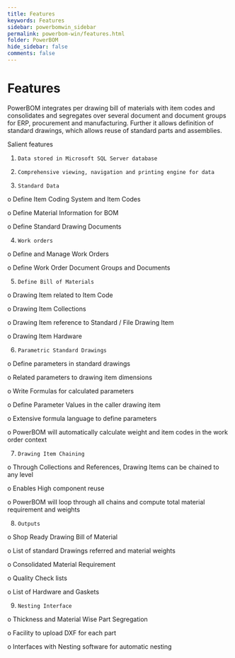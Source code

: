 ```yaml
---
title: Features
keywords: Features
sidebar: powerbomwin_sidebar
permalink: powerbom-win/features.html
folder: PowerBOM
hide_sidebar: false
comments: false
---
```



# Features

 PowerBOM integrates per drawing bill of materials with item codes and consolidates and segregates over several document and document groups for ERP, procurement and manufacturing. Further it allows definition of standard drawings, which allows reuse of standard parts and assemblies.

Salient features

1.     Data stored in Microsoft SQL Server database

2.     Comprehensive viewing, navigation and printing engine for data

3.     Standard Data

 o Define Item Coding System and Item Codes

 o Define Material Information for BOM

 o Define Standard Drawing Documents

4.     Work orders

 o Define and Manage Work Orders

 o Define Work Order Document Groups and Documents

5.     Define Bill of Materials

 o Drawing Item related to Item Code

 o Drawing Item Collections

 o Drawing Item reference to Standard / File Drawing Item

 o Drawing Item Hardware

6.     Parametric Standard Drawings

 o Define parameters in standard drawings

 o Related parameters to drawing item dimensions

 o Write Formulas for calculated parameters

 o Define Parameter Values in the caller drawing item

 o Extensive formula language to define parameters

 o PowerBOM will automatically calculate weight and item codes in the work order context

7.     Drawing Item Chaining

 o Through Collections and References, Drawing Items can be chained to any level

 o Enables High component reuse

 o PowerBOM will loop through all chains and compute total material requirement and weights

8.     Outputs

 o Shop Ready Drawing Bill of Material

 o List of standard Drawings referred and material weights

 o Consolidated Material Requirement

 o Quality Check lists

 o List of Hardware and Gaskets

9.     Nesting Interface

 o Thickness and Material Wise Part Segregation

 o Facility to upload DXF for each part

 o Interfaces with Nesting software for automatic nesting

